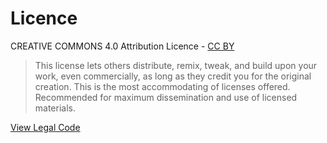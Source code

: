 Licence
=======

CREATIVE COMMONS 4.0 Attribution Licence - [CC BY](https://creativecommons.org/licenses/by/4.0)

> This license lets others distribute, remix, tweak, and build upon your work, even commercially, as long as they credit you for the original creation. This is the most accommodating of licenses offered. Recommended for maximum dissemination and use of licensed materials.

[View Legal Code](https://creativecommons.org/licenses/by/4.0/legalcode)
